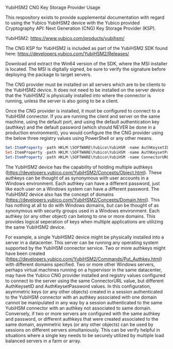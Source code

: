 
YubiHSM2 CNG Key Storage Provider Usage

This respository exists to provide supplemental documentation with regard to using the Yubico YubiHSM2 device with the Yubico provided Cryptography API: Next Generation (CNG) Key Storage Provider (KSP).

YubiHSM2: https://www.yubico.com/products/yubihsm/

The CNG KSP for YubiHSM2 is included as part of the YubiHSM2 SDK found here: https://developers.yubico.com/YubiHSM2/Releases/

Download and extract the Win64 version of the SDK, where the MSI installer is located. The MSI is digitally signed, be sure to verify the signature before deploying the package to target servers.

The CNG provider must be installed on all servers which are to be clients to the YubiHSM2 device.  It does not need to be installed on the server device that the YubiHSM2 is physically installed into where the connector is running, unless the server is also going to be a client.

Once the CNG provider is installed, it must be configured to connect to a YubiHSM connector.  If you are running the client and server on the same machine, using the default port, and using the default authentication key (authkey) and the default password (which should NEVER be done in a production environment), you would configure the the CNG provider using the below three registry values using PowerShell or any other means.

``` PowerShell
Set-ItemProperty -path HKLM:\SOFTWARE\Yubico\YubiHSM -name AuthKeysetID -Type DWord -Value 1
Set-ItemProperty -path HKLM:\SOFTWARE\Yubico\YubiHSM -name AuthKeysetPassword -Type String -Value password
Set-ItemProperty -path HKLM:\SOFTWARE\Yubico\YubiHSM -name ConnectorURL -Type String -Value http://127.0.0.1:12345
```

The YubiHSM2 device has the capability of holding multiple authkeys (https://developers.yubico.com/YubiHSM2/Concepts/Object.html).  These authkeys can be thought of as synonymous with user accounts in a Windows environment.  Each authkey can have a different password, just like each user on a Windows system can have a different password. The YubiHSM2 device also has the concept of domains (https://developers.yubico.com/YubiHSM2/Concepts/Domain.html). This has nothing at all to do with Windows domains, but can be thought of as synonymous with security groups used in a Windows environment. Each authkey (or any other object) can belong to one or more domains. This provides logical seperation of keys when multiple applications are utilizing the same YubiHSM2 device.

For example, a single YubiHSM2 device might be physically installed into a server in a datacenter.  This server can be running any operating system supported by the YubiHSM connector service. Two or more authkeys might have been created (https://developers.yubico.com/YubiHSM2/Commands/Put_Authkey.html) with different domains specified. Two or more other Windows servers, perhaps virtual machines running on a hypervisor in the same datacenter, may have the Yubico CNG provider installed and registry values configured to connect to the server using the same ConnectorURL value, but different AuthKeysetID and AuthKeysetPassword values.  In this configuration, asymmetric keys (or any other objects) created in a session authenticated to the YubiHSM connector with an authkey associated with one domain cannot be manipulated in any way by a session authenticated to the same YubiHSM connector with an authkey not associated to same domain. Conversely, if two or more servers are configured with the same authkey and password, or different authkeys that were created associated to the same domain, asymmetric keys (or any other objects) can be used by sessions on different servers simultaniously. This can be verify helpful in situations where a single key needs to be securely utilized by multiple load balanced servers in a farm or array.
